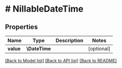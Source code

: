 # # NillableDateTime

## Properties

Name | Type | Description | Notes
------------ | ------------- | ------------- | -------------
**value** | **\DateTime** |  | [optional]

[[Back to Model list]](../../README.md#models) [[Back to API list]](../../README.md#endpoints) [[Back to README]](../../README.md)

